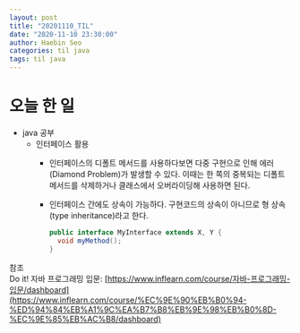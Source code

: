 ```yaml
---
layout: post
title: "20201110_TIL"
date: "2020-11-10 23:30:00"
author: Haebin Seo
categories: til java
tags: til java
---
```

# 오늘 한 일
- java 공부
  - 인터페이스 활용
    - 인터페이스의 디폴트 메서드를 사용하다보면 다중 구현으로 인해 에러(Diamond Problem)가 발생할 수 있다. 이때는 한 쪽의 중복되는 디폴트 메서드를 삭제하거나 클래스에서 오버라이딩해 사용하면 된다.

    - 인터페이스 간에도 상속이 가능하다. 구현코드의 상속이 아니므로 형 상속(type inheritance)라고 한다.
      ```java
      public interface MyInterface extends X, Y {
        void myMethod();
      }
      ```
    

참조  
Do it! 자바 프로그래밍 입문: [https://www.inflearn.com/course/자바-프로그래밍-입문/dashboard](https://www.inflearn.com/course/%EC%9E%90%EB%B0%94-%ED%94%84%EB%A1%9C%EA%B7%B8%EB%9E%98%EB%B0%8D-%EC%9E%85%EB%AC%B8/dashboard)